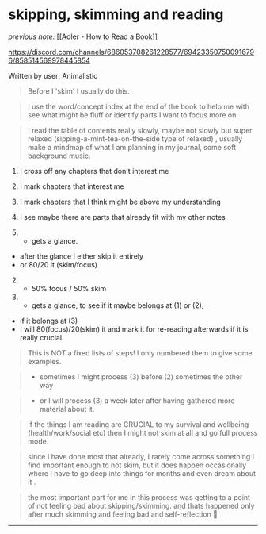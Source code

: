 # skipping, skimming and reading

_previous note:_ [[Adler - How to Read a Book]]

https://discord.com/channels/686053708261228577/694233507500916796/858514569978445854

Written by user: Animalistic

> Before I 'skim' I usually do this.

> I use the word/concept index at the end of the book to help me with see what might be fluff or identify parts I want to focus more on.

> I read the table of contents really slowly, maybe not slowly but super relaxed (sipping-a-mint-tea-on-the-side type of relaxed) , usually make a mindmap of what I am planning in my journal, some soft background music.

1. I cross off any chapters that don't interest me
2. I mark chapters that interest me
3. I mark chapters that I think might be above my understanding
4. I see maybe there are parts that already fit with my other notes

1. - gets a glance. 
- after the glance I either skip it entirely 
- or 80/20 it (skim/focus)

2. - 50% focus / 50% skim

3. - gets a glance, to see if it maybe belongs at (1) or (2), 
- if it belongs at  (3)
- I will 80(focus)/20(skim) it and mark it for re-reading afterwards if it is really crucial.

> This is NOT a fixed lists of steps! I only numbered them to give some examples.

> - sometimes I might process (3) before (2) sometimes the other way 

> - or I will process (3) a week later after having gathered more material about it.

> If the things I am reading are CRUCIAL to my survival and wellbeing (health/work/social etc) then I might not skim at all and go full process mode.

> since I have done most that already, I rarely come across something I find important enough to not skim, but it does happen occasionally where I have to go deep into things for months and even dream about it .

> the most important part for me in this process was getting to a point of not feeling bad about skipping/skimming. and thats happened only after much skimming and feeling bad and self-reflection 🤣
 
---
 